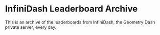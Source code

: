 # InfiniDash Leaderboard Archive
This is an archive of the leaderboards from InfiniDash, the Geometry Dash private server, every day.